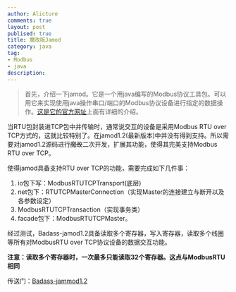 ```yaml
---
author: Alicture
comments: true
layout: post
publised: true
title: 魔改版Jamod
category: java
tag: 
- Modbus 
- java
description:
---
```

> 首先，介绍一下jamod。它是一个用java编写的Modbus协议工具包。可以用它来实现使用java操作串口/端口的Modbus协议设备进行指定的数据操作。[这是它的官方网址](http://jamod.sourceforge.net)上面有详细的介绍。
<!--more-->

当RTU包封装进TCP包中并传输时，通常说交互的设备是采用Modbus RTU over TCP方式的，这就比较特别了。在jamod1.2(最新版本)中并没有得到支持。所以需要对jamod1.2源码进行~~魔改~~二次开发，扩展其功能，使得其完美支持Modbus RTU over TCP。

使得jamod具备支持RTU over TCP的功能，需要完成如下几件事：

1. io包下写：ModbusRTUTCPTransport(底层)
2. net包下：RTUTCPMasterConnection（实现Master的连接建立与断开以及各参数设定）
3. ModbusRTUTCPTransaction（实现事务类）
4. facade包下：ModbusRTUTCPMaster。

经过测试，Badass-jamod1.2具备读取多个寄存器，写入寄存器，读取多个线圈等所有对ModbusRTU over TCP协议设备的数据交互功能。

**注意：读取多个寄存器时，一次最多只能读取32个寄存器。这点与ModbusRTU相同**

传送门：[Badass-jammod1.2](https://github.com/Alicture/Badass-jamod1.2 "play with modbus like a boss!")